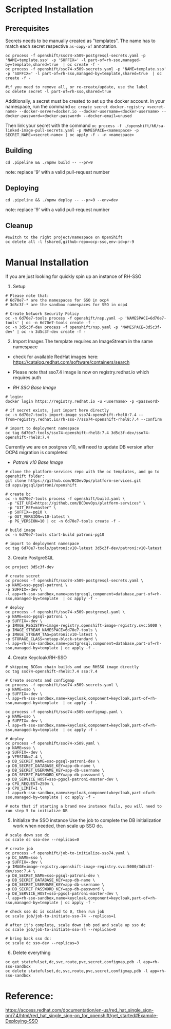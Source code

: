 # Scripted Installation

## Prerequisites
Secrets needs to be manually created as "templates". The name has to match each secret respective `as-copy-of` annotation.
```
oc process -f openshift/sso74-x509-postgresql-secrets.yaml -p 'NAME=template.sso' -p 'SUFFIX=' -l part-of=rh-sso,managed-by=template,shared=true  | oc create -f -
oc process -f openshift/sso74-x509-secrets.yaml -p 'NAME=template.sso' -p 'SUFFIX=' -l part-of=rh-sso,managed-by=template,shared=true  | oc create -f -

#if you need to remove all, or re-create/update, use the label
oc delete secret -l part-of=rh-sso,shared=true

```

Additionally, a secret must be created to set up the docker account. In your namespace, run the command 
    ```oc create secret docker-registry <secret-name> --docker-server=docker.io --docker-username=<docker-username> --docker-password=<docker-password> --docker-email=unused```

Then link your secret with the command
    ```oc process -f ./openshift/k6/sa-linked-image-pull-secrets.yaml -p NAMESPACE=<namespace> -p SECRET_NAME=<secret-name> | oc apply -f - -n <namespace>```

## Building
```
cd .pipeline && ./npmw build -- --pr=9
```
note: replace '9' with a valid pull-request number

## Deploying
```
cd .pipeline && ./npmw deploy -- --pr=9 --env=dev
```
note: replace '9' with a valid pull-request number

## Cleanup
```
#switch to the right project/namespace on OpenShift
oc delete all -l !shared,github-repo=ocp-sso,env-id=pr-9
```

# Manual Installation
If you are just looking for quickly spin up an instance of RH-SSO

1. Setup
```shell
# Please note that:
# 6d70e7-* are the namespaces for SSO in ocp4
# 3d5c3f-* are the sandbox namespaces for SSO in ocp4

# Create Network Security Policy
oc -n 6d70e7-tools process -f openshift/nsp.yaml -p 'NAMESPACE=6d70e7-tools' | oc -n 6d70e7-tools create -f -
oc -n 3d5c3f-dev process -f openshift/nsp.yaml -p 'NAMESPACE=3d5c3f-dev' | oc -n 3d5c3f-dev create -f -
```

2. Import Images
The template requires an ImageStream in the same namespace
- check for available RedHat images here: https://catalog.redhat.com/software/containers/search
- Please note that sso7.4 image is now on registry.redhat.io which requires auth

- *RH SSO Base Image*
```shell
# login:
docker login https://registry.redhat.io -u <username> -p <password>

# if secret exists, just import here directly
oc -n 6d70e7-tools import-image sso74-openshift-rhel8:7.4 --from=registry.redhat.io/rh-sso-7/sso74-openshift-rhel8:7.4 --confirm

# import to deployment namespace
oc tag 6d70e7-tools/sso74-openshift-rhel8:7.4 3d5c3f-dev/sso74-openshift-rhel8:7.4
```

Currently we are on postgres v10, will need to update DB version after OCP4 migration is completed

- *Patroni v10 Base Image*
```shell
# clone the platform-services repo with the oc templates, and go to openshift folder:
git clone https://github.com/BCDevOps/platform-services.git
cd apps/pgsql/patroni/openshift

# create bc
oc -n 6d70e7-tools process -f openshift/build.yaml \
 -p "GIT_URI=https://github.com/BCDevOps/platform-services" \
 -p "GIT_REF=master" \
 -p SUFFIX=-pg10 \
 -p OUT_VERSION=v10-latest \
 -p PG_VERSION=10 | oc -n 6d70e7-tools create -f -

# build image
oc -n 6d70e7-tools start-build patroni-pg10

# import to deployment namespace
oc tag 6d70e7-tools/patroni:v10-latest 3d5c3f-dev/patroni:v10-latest
```

3. Create PostgreSQL
```shell
oc project 3d5c3f-dev

# create secret
oc process -f openshift/sso74-x509-postgresql-secrets.yaml \
-p NAME=sso-pgsql-patroni \
-p SUFFIX=-dev \
-l app=rh-sso-sandbox,name=postgresql,component=database,part-of=rh-sso,managed-by=template  | oc apply -f -

# deploy
oc process -f openshift/sso74-x509-postgresql.yaml \
-p NAME=sso-pgsql-patroni \
-p SUFFIX=-dev \
-p IMAGE_REGISTRY=image-registry.openshift-image-registry.svc:5000 \
-p IMAGE_STREAM_NAMESPACE=6d70e7-tools \
-p IMAGE_STREAM_TAG=patroni:v10-latest \
-p STORAGE_CLASS=netapp-block-standard \
-l app=rh-sso-sandbox,name=postgresql,component=database,part-of=rh-sso,managed-by=template | oc apply -f -
```

4. Create Keycloak/RH-SSO
```shell
# skipping BCGov chain builds and use RHSSO image directly
oc tag sso74-openshift-rhel8:7.4 sso:7.4

# Create secrets and configmap
oc process -f openshift/sso74-x509-secrets.yaml \
-p NAME=sso \
-p SUFFIX=-dev \
-l app=rh-sso-sandbox,name=keycloak,component=keycloak,part-of=rh-sso,managed-by=template  | oc apply -f -

oc process -f openshift/sso74-x509-configmap.yaml \
-p NAME=sso \
-p SUFFIX=-dev \
-l app=rh-sso-sandbox,name=keycloak,component=keycloak,part-of=rh-sso,managed-by=template  | oc apply -f -

# deploy
oc process -f openshift/sso74-x509.yaml \
-p NAME=sso \
-p SUFFIX=-dev \
-p VERSION=7.4 \
-p DB_SECRET_NAME=sso-pgsql-patroni-dev \
-p DB_SECRET_DATABASE_KEY=app-db-name \
-p DB_SECRET_USERNAME_KEY=app-db-username \
-p DB_SECRET_PASSWORD_KEY=app-db-password \
-p DB_SERVICE_HOST=sso-pgsql-patroni-master-dev \
-p CPU_REQUEST=250m \
-p CPU_LIMIT=1 \
-l app=rh-sso-sandbox,name=keycloak,component=keycloak,part-of=rh-sso,managed-by=template | oc apply -f -

# note that if starting a brand new instance fails, you will need to run step 5 to initialize DB
```

5. Initialize the SSO instance
Use the job to complete the DB initialization work when needed, then scale up SSO dc.

```shell
# scale down sso dc
oc scale dc sso-dev --replicas=0

# create job
oc process -f openshift/job-to-initialize-sso74.yaml \
-p DC_NAME=sso \
-p SUFFIX=-dev \
-p IMAGE=image-registry.openshift-image-registry.svc:5000/3d5c3f-dev/sso:7.4 \
-p DB_SECRET_NAME=sso-pgsql-patroni-dev \
-p DB_SECRET_DATABASE_KEY=app-db-name \
-p DB_SECRET_USERNAME_KEY=app-db-username \
-p DB_SECRET_PASSWORD_KEY=app-db-password \
-p DB_SERVICE_HOST=sso-pgsql-patroni-master-dev \
-l app=rh-sso-sandbox,name=keycloak,component=keycloak,part-of=rh-sso,managed-by=template | oc apply -f -

# check sso dc is scaled to 0, then run job
oc scale job/job-to-initiate-sso-74 --replicas=1

# after it's complete, scale down job pod and scale up sso dc
oc scale job/job-to-initiate-sso-74 --replicas=0

# bring back sso dc:
oc scale dc sso-dev --replicas=3
```

6. Delete everything
```
oc get statefulset,dc,svc,route,pvc,secret,configmap,pdb -l app=rh-sso-sandbox
oc delete statefulset,dc,svc,route,pvc,secret,configmap,pdb -l app=rh-sso-sandbox
```

# Reference:
https://access.redhat.com/documentation/en-us/red_hat_single_sign-on/7.4/html/red_hat_single_sign-on_for_openshift/get_started#Example-Deploying-SSO
